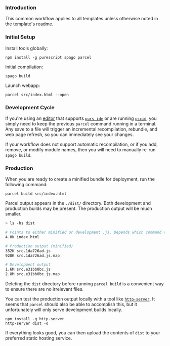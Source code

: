 ### Introduction

This common workflow applies to all templates unless otherwise noted in the template's readme.

### Initial Setup

Install tools globally:
```
npm install -g purescript spago parcel
```
Initial compilation:
```
spago build
```
Launch webapp:
```
parcel src/index.html --open
```

### Development Cycle
If you're using an [editor](https://github.com/purescript/documentation/blob/master/ecosystem/Editor-and-tool-support.md#editors) that supports [`purs ide`](https://github.com/purescript/purescript/tree/master/psc-ide) or are running [`pscid`](https://github.com/kRITZCREEK/pscid), you simply need to keep the previous `parcel` command running in a terminal. Any save to a file will trigger an incremental recompilation, rebundle, and web page refresh, so you can immediately see your changes.

If your workflow does not support automatic recompilation, or if you add, remove, or modify module names, then you will need to manually re-run `spago build`.

### Production

When you are ready to create a minified bundle for deployment, run the following command:
```
parcel build src/index.html
```

Parcel output appears in the `./dist/` directory. Both development and production builds may be present.
The production output will be much smaller.

``` sh
> ls -hs dist

# Points to either minified or development .js. Depends which command was run most recently.
4.0K index.html

# Production output (minified)
352K src.1da726ad.js
928K src.1da726ad.js.map

# Development output
1.6M src.e31bb0bc.js
2.8M src.e31bb0bc.js.map
```

Deleting the `dist` directory before running `parcel build` is a convenient way to ensure there are no irrelevant files.

You can test the production output locally with a tool like [`http-server`](https://github.com/http-party/http-server#installation). It seems that `parcel` should also be able to accomplish this, but it unfortunately will only serve development builds locally.
```
npm install -g http-server
http-server dist -o
```

If everything looks good, you can then upload the contents of `dist` to your preferred static hosting service.